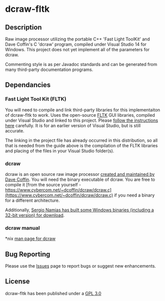 # dcraw-fltk

## Description
Raw image processor utilizing the portable C++ 'Fast Light ToolKit' and Dave Coffin's C 'dcraw' program, compiled under Visual Studio 14 for Windows. This project does not yet implement all of the parameters for dcraw.

Commenting style is as per Javadoc standards and can be generated from many third-party documentation programs. 

## Dependancies

### Fast Light Tool Kit (FLTK)
You will need to compile and link third-party libraries for this implementaiton of dcraw-fltk to work.
Uses the open-source [FLTK](http://www.fltk.org/index.php) GUI libraries, compiled under Visual Studio and linked to this project.
Please [follow the instructions here](https://bewuethr.github.io/installing-fltk-133-under-visual-studio/#comment-2065708873) carefully. It is for an earlier version of Visual Studio, but is still accurate.

The linking in the project file has already occurred in this distribution, so all that is needed from the guide above is the compilation of the FLTK libraries and placing of the files in your Visual Studio folder(s).

### dcraw
dcraw is an open source raw image processor [created and maintained by Dave Coffin](https://www.cybercom.net/~dcoffin/dcraw/). You will need the binary executable of dcraw. You are free to compile it [from the source yourself - https://www.cybercom.net/~dcoffin/dcraw/dcraw.c](https://www.cybercom.net/~dcoffin/dcraw/dcraw.c) if you need a binary for a different architecture.

Additionally, [Sergio Namias has built some Windows binaries (including a 32-bit version) for download](http://www.centrostudiprogressofotografico.it/en/dcraw/).

### dcraw manual
*nix [man page for dcraw](https://www.cybercom.net/~dcoffin/dcraw/dcraw.1.html)

## Bug Reporting

Please use the [Issues](https://github.com/aaronmboyd/dcraw-fltk/issues) page to report bugs or suggest new enhancements.

## License

dcraw-fltk has been published under a [GPL 3.0](https://github.com/aaronmboyd/dcraw-fltk/blob/master/LICENSE)

